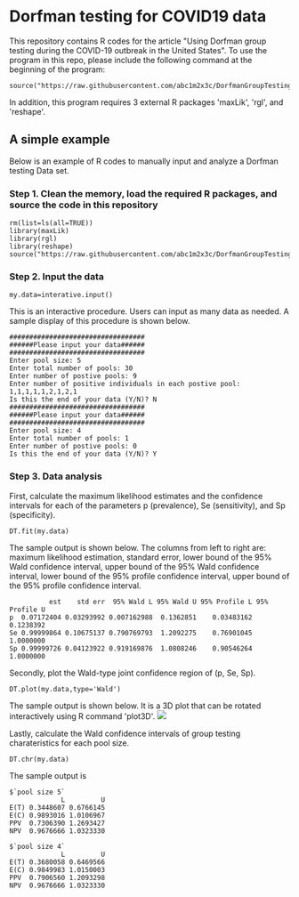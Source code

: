 # Dorfman testing for COVID19 data
This repository contains R codes for the article "Using Dorfman group testing during the COVID-19 outbreak in
the United States".
To use the program in this repo, please include the following command at the beginning of the program: 
```
source("https://raw.githubusercontent.com/abc1m2x3c/DorfmanGroupTesting/master/src.R")
```
In addition, this program requires 3 external R packages 'maxLik', 'rgl', and 'reshape'.

## A simple example 
Below is an example of R codes to manually input and analyze a Dorfman testing Data set.

### Step 1. Clean the memory, load the required R packages, and source the code in this repository  
```
rm(list=ls(all=TRUE))
library(maxLik)
library(rgl)
library(reshape)
source("https://raw.githubusercontent.com/abc1m2x3c/DorfmanGroupTesting/master/src.R")
```
### Step 2. Input the data
```
my.data=interative.input()
```
This is an interactive procedure. Users can input as many data as needed. A sample display of this procedure is shown below.
```
##################################
######Please input your data######
##################################
Enter pool size: 5
Enter total number of pools: 30
Enter number of postive pools: 9
Enter number of positive individuals in each postive pool: 1,1,1,1,1,2,1,2,1
Is this the end of your data (Y/N)? N
##################################
######Please input your data######
##################################
Enter pool size: 4
Enter total number of pools: 1
Enter number of postive pools: 0
Is this the end of your data (Y/N)? Y
```

### Step 3. Data analysis
First, calculate the maximum likelihood estimates and the confidence intervals for each of the parameters p (prevalence), Se (sensitivity), and Sp (specificity).
```
DT.fit(my.data)
```
The sample output is shown below. The columns from left to right are: maximum likelihood estimation, standard error, lower bound of the 95% Wald confidence interval, upper bound of the 95% Wald confidence interval, lower bound of the 95% profile confidence interval, upper bound of the 95% profile confidence interval.
```
          est    std err  95% Wald L 95% Wald U 95% Profile L 95% Profile U
p  0.07172404 0.03293992 0.007162988  0.1362851    0.03483162     0.1238392
Se 0.99999864 0.10675137 0.790769793  1.2092275    0.76901045     1.0000000
Sp 0.99999726 0.04123922 0.919169876  1.0808246    0.90546264     1.0000000
```
Secondly, plot the Wald-type joint confidence region of (p, Se, Sp).
```
DT.plot(my.data,type='Wald')
```
The sample output is shown below. It is a 3D plot that can be rotated interactively using R command 'plot3D'.
![](../master/Wald_example.JPG|width=100)

Lastly, calculate the Wald confidence intervals of group testing charateristics for each pool size.
```
DT.chr(my.data)
```
The sample output is
```
$`pool size 5`
             L         U
E(T) 0.3448607 0.6766145
E(C) 0.9893016 1.0106967
PPV  0.7306390 1.2693427
NPV  0.9676666 1.0323330

$`pool size 4`
             L         U
E(T) 0.3680058 0.6469566
E(C) 0.9849983 1.0150003
PPV  0.7906560 1.2093298
NPV  0.9676666 1.0323330
```
